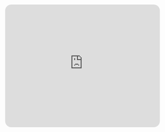 <iframe src="https://bambadamin-lang.github.io/link/link" width="100%" height="400" style="border:none; border-radius:20px; overflow:hidden;" allowfullscreen> </iframe>

